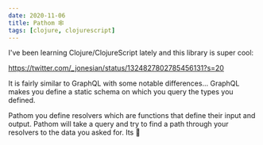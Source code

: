 ```yaml
---
date: 2020-11-06
title: Pathom 🕸
tags: [clojure, clojurescript]
---
```

I've been learning Clojure/ClojureScript lately and this library is super cool:

https://twitter.com/_jonesian/status/1324827802785456131?s=20

It is fairly similar to GraphQL with some notable differences... GraphQL makes you define a static schema on which you query the types you defined.

Pathom you define resolvers which are functions that define their input and output. Pathom will take a query and try to find a path through your resolvers to the data you asked for. Its 🤯